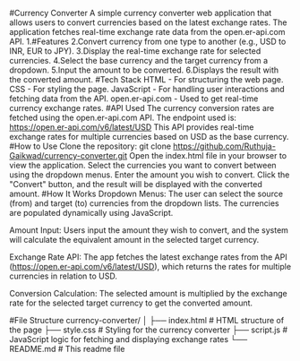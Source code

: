 #Currency Converter
A simple currency converter web application that allows users to convert currencies based on the latest exchange rates. The application fetches real-time exchange rate data from the open.er-api.com API.
1.#Features
2.Convert currency from one type to another (e.g., USD to INR, EUR to JPY).
3.Display the real-time exchange rate for selected currencies.
4.Select the base currency and the target currency from a dropdown.
5.Input the amount to be converted.
6.Displays the result with the converted amount.
#Tech Stack
HTML - For structuring the web page.
CSS - For styling the page.
JavaScript - For handling user interactions and fetching data from the API.
open.er-api.com - Used to get real-time currency exchange rates.
#API Used
The currency conversion rates are fetched using the open.er-api.com API. The endpoint used is:
https://open.er-api.com/v6/latest/USD
This API provides real-time exchange rates for multiple currencies based on USD as the base currency.
#How to Use
Clone the repository:
git clone https://github.com/Ruthuja-Gaikwad/currency-converter.git
Open the index.html file in your browser to view the application.
Select the currencies you want to convert between using the dropdown menus.
Enter the amount you wish to convert.
Click the "Convert" button, and the result will be displayed with the converted amount.
#How It Works
Dropdown Menus: The user can select the source (from) and target (to) currencies from the dropdown lists. The currencies are populated dynamically using JavaScript.

Amount Input: Users input the amount they wish to convert, and the system will calculate the equivalent amount in the selected target currency.

Exchange Rate API: The app fetches the latest exchange rates from the API (https://open.er-api.com/v6/latest/USD), which returns the rates for multiple currencies in relation to USD.

Conversion Calculation: The selected amount is multiplied by the exchange rate for the selected target currency to get the converted amount.

#File Structure
currency-converter/
│
├── index.html        # HTML structure of the page
├── style.css         # Styling for the currency converter
├── script.js         # JavaScript logic for fetching and displaying exchange rates
└── README.md         # This readme file

